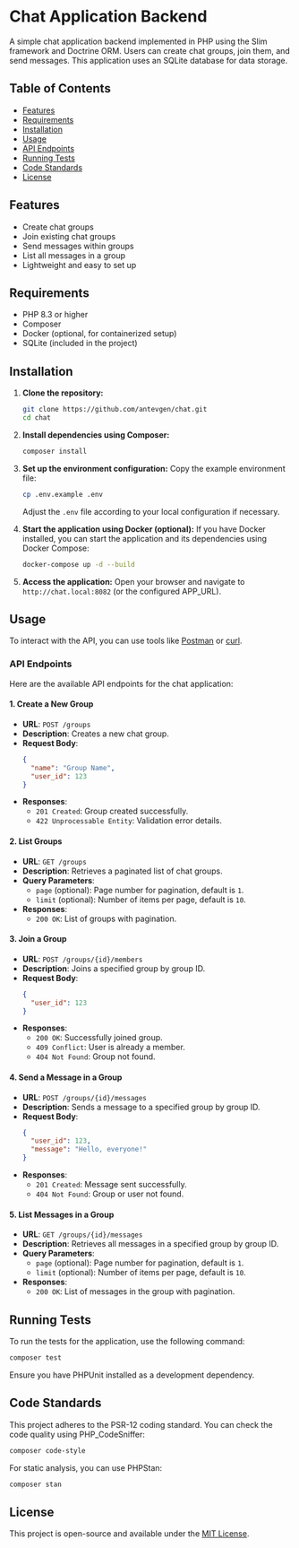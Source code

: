 # Chat Application Backend

A simple chat application backend implemented in PHP using the Slim framework and Doctrine ORM. Users can create chat groups, join them, and send messages. This application uses an SQLite database for data storage.

## Table of Contents

- [Features](#features)
- [Requirements](#requirements)
- [Installation](#installation)
- [Usage](#usage)
- [API Endpoints](#api-endpoints)
- [Running Tests](#running-tests)
- [Code Standards](#code-standards)
- [License](#license)

## Features

- Create chat groups
- Join existing chat groups
- Send messages within groups
- List all messages in a group
- Lightweight and easy to set up

## Requirements

- PHP 8.3 or higher
- Composer
- Docker (optional, for containerized setup)
- SQLite (included in the project)

## Installation

1. **Clone the repository:**
   ```bash
   git clone https://github.com/antevgen/chat.git
   cd chat
   ```

2. **Install dependencies using Composer:**
   ```bash
   composer install
   ```

3. **Set up the environment configuration:**
   Copy the example environment file:
   ```bash
   cp .env.example .env
   ```

   Adjust the `.env` file according to your local configuration if necessary.

4. **Start the application using Docker (optional):**
   If you have Docker installed, you can start the application and its dependencies using Docker Compose:
   ```bash
   docker-compose up -d --build
   ```

5. **Access the application:**
   Open your browser and navigate to `http://chat.local:8082` (or the configured APP_URL).

## Usage

To interact with the API, you can use tools like [Postman](https://www.postman.com/) or [curl](https://curl.se/).

### API Endpoints

Here are the available API endpoints for the chat application:

#### 1. Create a New Group

- **URL**: `POST /groups`
- **Description**: Creates a new chat group.
- **Request Body**:
  ```json
  {
    "name": "Group Name",
    "user_id": 123
  }
  ```
- **Responses**:
   - `201 Created`: Group created successfully.
   - `422 Unprocessable Entity`: Validation error details.

#### 2. List Groups

- **URL**: `GET /groups`
- **Description**: Retrieves a paginated list of chat groups.
- **Query Parameters**:
   - `page` (optional): Page number for pagination, default is `1`.
   - `limit` (optional): Number of items per page, default is `10`.
- **Responses**:
   - `200 OK`: List of groups with pagination.

#### 3. Join a Group

- **URL**: `POST /groups/{id}/members`
- **Description**: Joins a specified group by group ID.
- **Request Body**:
  ```json
  {
    "user_id": 123
  }
  ```
- **Responses**:
   - `200 OK`: Successfully joined group.
   - `409 Conflict`: User is already a member.
   - `404 Not Found`: Group not found.

#### 4. Send a Message in a Group

- **URL**: `POST /groups/{id}/messages`
- **Description**: Sends a message to a specified group by group ID.
- **Request Body**:
  ```json
  {
    "user_id": 123,
    "message": "Hello, everyone!"
  }
  ```
- **Responses**:
   - `201 Created`: Message sent successfully.
   - `404 Not Found`: Group or user not found.

#### 5. List Messages in a Group

- **URL**: `GET /groups/{id}/messages`
- **Description**: Retrieves all messages in a specified group by group ID.
- **Query Parameters**:
   - `page` (optional): Page number for pagination, default is `1`.
   - `limit` (optional): Number of items per page, default is `10`.
- **Responses**:
   - `200 OK`: List of messages in the group with pagination.


## Running Tests

To run the tests for the application, use the following command:

```bash
composer test
```

Ensure you have PHPUnit installed as a development dependency.

## Code Standards

This project adheres to the PSR-12 coding standard. You can check the code quality using PHP_CodeSniffer:

```bash
composer code-style
```

For static analysis, you can use PHPStan:

```bash
composer stan
```

## License

This project is open-source and available under the [MIT License](LICENSE).
